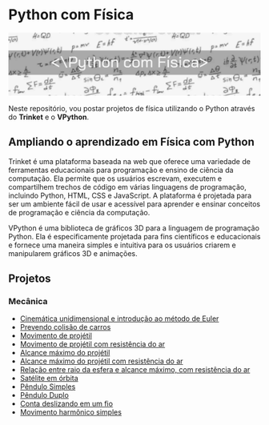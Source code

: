# Python com Física

<p align="center">
  <img src="capa_python_com_fisica.png" >
</p>

Neste repositório, vou postar projetos de física utilizando o Python através do **Trinket** e o **VPython**.

## Ampliando o aprendizado em Física com Python

Trinket é uma plataforma baseada na web que oferece uma variedade de ferramentas educacionais para programação e ensino de ciência da computação.
Ela permite que os usuários escrevam, executem e compartilhem trechos de código em várias linguagens de programação, incluindo Python, HTML, CSS e JavaScript.
A plataforma é projetada para ser um ambiente fácil de usar e acessível para aprender e ensinar conceitos de programação e ciência da computação.

VPython é uma biblioteca de gráficos 3D para a linguagem de programação Python. Ela é especificamente projetada para fins científicos e educacionais e
fornece uma maneira simples e intuitiva para os usuários criarem e manipularem gráficos 3D e animações.

## Projetos
 
### Mecânica

* [Cinemática unidimensional e introdução ao método de Euler](https://trinket.io/library/trinkets)
* [Prevendo colisão de carros](https://trinket.io/library/trinkets/62d19f0a40)
* [Movimento de projétil](https://trinket.io/library/trinkets/cde484ebfe)
* [Movimento de projétil com resistência do ar](https://trinket.io/library/trinkets/50b5b20f9b)
* [Alcance máximo do projétil](https://trinket.io/library/trinkets/2eee313e10)
* [Alcance máximo do projétil com resistência do ar](https://trinket.io/library/trinkets/f11cb3557d)
* [Relação entre raio da esfera e alcance máximo, com resistência do ar](https://trinket.io/library/trinkets/beee39cf8b)
* [Satélite em órbita](https://trinket.io/library/trinkets/99bdd343d6)
* [Pêndulo Simples](https://trinket.io/glowscript/47dd97aa98)
* [Pêndulo Duplo](https://trinket.io/glowscript/e92cdd5316)
* [Conta deslizando em um fio](https://trinket.io/glowscript/65d5628d91)
* [Movimento harmônico simples](https://trinket.io/glowscript/7406d9ff59)


